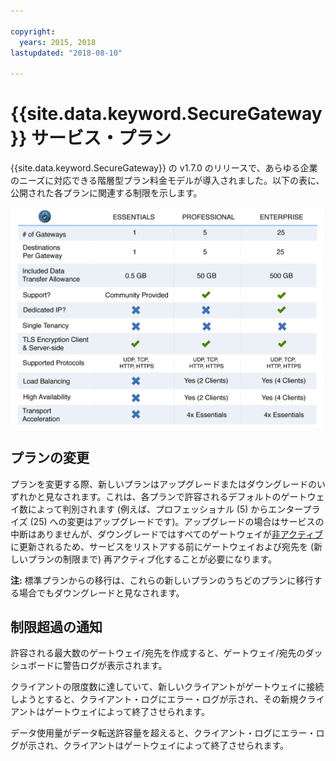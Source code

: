 ```yaml
---

copyright:
  years: 2015, 2018
lastupdated: "2018-08-10"

---
```


# {{site.data.keyword.SecureGateway}} サービス・プラン

{{site.data.keyword.SecureGateway}} の v1.7.0 のリリースで、あらゆる企業のニーズに対応できる階層型プラン料金モデルが導入されました。以下の表に、公開された各プランに関連する制限を示します。

![階層型プラン・モデル](./images/planDetails.png?raw=true "階層型プラン・モデル")

## プランの変更
プランを変更する際、新しいプランはアップグレードまたはダウングレードのいずれかと見なされます。これは、各プランで許容されるデフォルトのゲートウェイ数によって判別されます (例えば、プロフェッショナル (5) からエンタープライズ (25) への変更はアップグレードです)。アップグレードの場合はサービスの中断はありませんが、ダウングレードではすべてのゲートウェイが[非アクティブ](./securegateway_faq.html#states)に更新されるため、サービスをリストアする前にゲートウェイおよび宛先を (新しいプランの制限まで) 再アクティブ化することが必要になります。

<b>注:</b> 標準プランからの移行は、これらの新しいプランのうちどのプランに移行する場合でもダウングレードと見なされます。


## 制限超過の通知
許容される最大数のゲートウェイ/宛先を作成すると、ゲートウェイ/宛先のダッシュボードに警告ログが表示されます。

クライアントの限度数に達していて、新しいクライアントがゲートウェイに接続しようとすると、クライアント・ログにエラー・ログが示され、その新規クライアントはゲートウェイによって終了させられます。

データ使用量がデータ転送許容量を超えると、クライアント・ログにエラー・ログが示され、クライアントはゲートウェイによって終了させられます。
